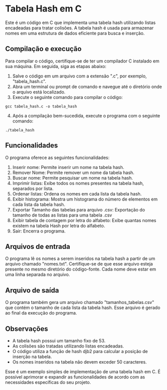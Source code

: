 
# Tabela Hash em C

Este é um código em C que implementa uma tabela hash utilizando listas encadeadas para tratar colisões. A tabela hash é usada para armazenar nomes em uma estrutura de dados eficiente para busca e inserção.

## Compilação e execução

Para compilar o código, certifique-se de ter um compilador C instalado em sua máquina. Em seguida, siga as etapas abaixo:

1. Salve o código em um arquivo com a extensão ".c", por exemplo, "tabela_hash.c".
2. Abra um terminal ou prompt de comando e navegue até o diretório onde o arquivo está localizado.
3. Execute o seguinte comando para compilar o código:

```
gcc tabela_hash.c -o tabela_hash
```

4. Após a compilação bem-sucedida, execute o programa com o seguinte comando:

```
./tabela_hash
```

## Funcionalidades

O programa oferece as seguintes funcionalidades:

1. Inserir nome: Permite inserir um nome na tabela hash.
2. Remover Nome: Permite remover um nome da tabela hash.
3. Buscar nome: Permite pesquisar um nome na tabela hash.
4. Imprimir listas: Exibe todos os nomes presentes na tabela hash, separados por lista.
5. Ordenar listas: Ordena os nomes em cada lista da tabela hash.
6. Exibir histograma: Mostra um histograma do número de elementos em cada lista da tabela hash.
7. Exportar Tamanho das tabelas para arquivo .csv: Exportação do tamanho de todas as listas para uma tabela .csv
8. Exibir tabela de contagem por letra do alfabeto: Exibe quantas nomes existem na tabela Hash por letra do alfabeto.
9. Sair: Encerra o programa.

## Arquivos de entrada

O programa lê os nomes a serem inseridos na tabela hash a partir de um arquivo chamado "nomes.txt". Certifique-se de que esse arquivo esteja presente no mesmo diretório do código-fonte. Cada nome deve estar em uma linha separada no arquivo.

## Arquivo de saída

O programa também gera um arquivo chamado "tamanhos_tabelas.csv" que contém o tamanho de cada lista da tabela hash. Esse arquivo é gerado ao final da execução do programa.

## Observações

- A tabela hash possui um tamanho fixo de 53.
- As colisões são tratadas utilizando listas encadeadas.
- O código utiliza a função de hash djb2 para calcular a posição de inserção na tabela.
- Os nomes inseridos na tabela não devem exceder 50 caracteres.

Esse é um exemplo simples de implementação de uma tabela hash em C. É possível aprimorar e expandir as funcionalidades de acordo com as necessidades específicas do seu projeto.
